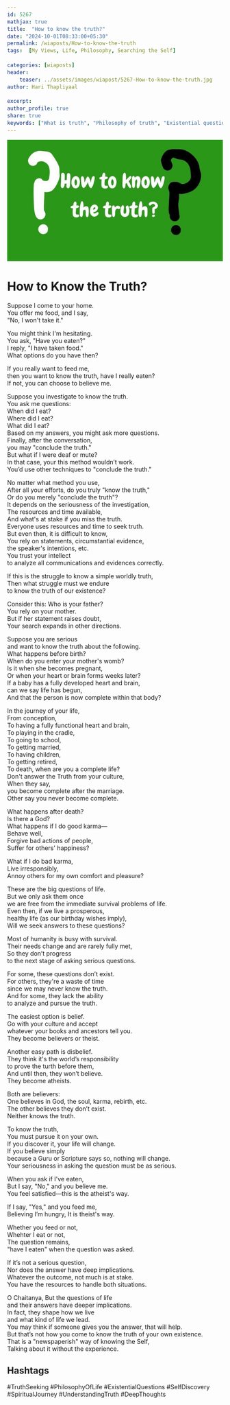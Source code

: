 ```yaml
---        
id: 5267 
mathjax: true        
title:  "How to know the truth?"        
date: "2024-10-01T08:33:00+05:30"        
permalink: /wiaposts/How-to-know-the-truth
tags:  [My Views, Life, Philosophy, Searching the Self]         
        
categories: [wiaposts] 
header:        
    teaser: ../assets/images/wiapost/5267-How-to-know-the-truth.jpg        
author: Hari Thapliyaal        

excerpt:        
author_profile: true        
share: true
keywords: ["What is truth", "Philosophy of truth", "Existential questions", "How to find truth", "Truth vs belief", "Spiritual truth", "Knowing the self"]     
--- 
```


![How to Know the Truth?](../assets/images/wiapost/5267-How-to-know-the-truth.jpg)
   
# How to Know the Truth?   
   
Suppose I come to your home.  
You offer me food, and I say,  
"No, I won't take it."

You might think I'm hesitating.  
You ask, "Have you eaten?"  
I reply, "I have taken food."  
What options do you have then?

If you really want to feed me,  
then you want to know the truth, have I really eaten?  
If not, you can choose to believe me.

Suppose you investigate to know the truth.  
You ask me questions:  
When did I eat?  
Where did I eat?  
What did I eat?  
Based on my answers, you might ask more questions.  
Finally, after the conversation,  
you may "conclude the truth."  
But what if I were deaf or mute?   
In that case, your this method wouldn’t work.  
You’d use other techniques to "conclude the truth."

No matter what method you use,  
After all your efforts, do you truly "know the truth,"  
Or do you merely "conclude the truth"?  
It depends on the seriousness of the investigation,  
The resources and time available,  
And what's at stake if you miss the truth.  
Everyone uses resources and time to seek truth.  
But even then, it is difficult to know,  
You rely on statements, circumstantial evidence,  
the speaker's intentions, etc.  
You trust your intellect  
to analyze all communications and evidences correctly.

If this is the struggle to know a simple worldly truth,  
Then what struggle must we endure  
to know the truth of our existence?

Consider this: 
Who is your father?  
You rely on your mother.  
But if her statement raises doubt,  
Your search expands in other directions.

Suppose you are serious  
and want to know the truth about the following.  
What happens before birth?  
When do you enter your mother's womb?  
Is it when she becomes pregnant,  
Or when your heart or brain forms weeks later?  
If a baby has a fully developed heart and brain,  
can we say life has begun,  
And that the person is now complete within that body?

In the journey of your life,  
From conception,  
To having a fully functional heart and brain,  
To playing in the cradle,  
To going to school,  
To getting married,  
To having children,  
To getting retired,  
To death, when are you a complete life?  
Don't answer the Truth from your culture,  
When they say,  
you become complete after the marriage.   
Other say you never become complete.

What happens after death?  
Is there a God?  
What happens if I do good karma—  
Behave well,  
Forgive bad actions of people,  
Suffer for others' happiness? 
 
What if I do bad karma,  
Live irresponsibly,  
Annoy others for my own comfort and pleasure?

These are the big questions of life.  
But we only ask them once  
we are free from the immediate survival problems of life.  
Even then, if we live a prosperous,  
healthy life (as our birthday wishes imply),  
Will we seek answers to these questions?

Most of humanity is busy with survival.  
Their needs change and are rarely fully met,  
So they don’t progress   
to the next stage of asking serious questions.

For some, these questions don’t exist.  
For others, they're a waste of time  
since we may never know the truth.  
And for some, they lack the ability   
to analyze and pursue the truth.

The easiest option is belief.  
Go with your culture and accept  
whatever your books and ancestors tell you.  
They become believers or theist.  

Another easy path is disbelief.  
They think it's the world’s responsibility  
to prove the turth before them,  
And until then, they won’t believe.  
They become atheists.

Both are believers:  
One believes in God, the soul, karma, rebirth, etc.  
The other believes they don’t exist.  
Neither knows the truth.

To know the truth,  
You must pursue it on your own.  
If you discover it, your life will change.  
If you believe simply  
because a Guru or Scripture says so, nothing will change.  
Your seriousness in asking the question must be as serious.
  
When you ask if I've eaten,  
But I say, "No," and you believe me.  
You feel satisfied—this is the atheist's way.

If I say, "Yes," and you feed me,  
Believing I’m hungry,
It is theist's way.

Whether you feed or not,  
Whehter I eat or not,   
The question remains,   
"have I eaten" when the question was asked.
  
If it’s not a serious question,  
Nor does the answer have deep implications.  
Whatever the outcome, not much is at stake.  
You have the resources to handle both situations.

O Chaitanya, But the questions of life  
and their answers have deeper implications.  
In fact, they shape how we live  
and what kind of life we lead.  
You may think if someone gives you the answer, that will help.  
But that’s not how you come to know the truth of your own existence.  
That is a "newspaperish" way of knowing the Self,  
Talking about it without the experience.

## Hashtags
#TruthSeeking
#PhilosophyOfLife
#ExistentialQuestions
#SelfDiscovery
#SpiritualJourney
#UnderstandingTruth
#DeepThoughts